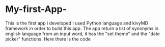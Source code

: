 # My-first-App-
This is the first app i developed 
I used Python language and kivyMD framework in order to build this app. The app return a list of synonyms in english language from an input word, it has the "set theme" and the "date picker" functions. Here there is the code 
